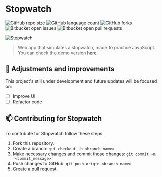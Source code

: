 # Stopwatch

![GitHub repo size](https://img.shields.io/github/repo-size/laporeon/colorGenerator?style=for-the-badge)
![GitHub language count](https://img.shields.io/github/languages/count/laporeon/colorGenerator?style=for-the-badge)
![GitHub forks](https://img.shields.io/github/forks/laporeon/colorGenerator?style=for-the-badge)
![Bitbucket open issues](https://img.shields.io/bitbucket/issues/laporeon/colorGenerator?style=for-the-badge)
![Bitbucket open pull requests](https://img.shields.io/bitbucket/pr-raw/laporeon/colorGenerator?style=for-the-badge)

![Stopwatch](https://user-images.githubusercontent.com/34722707/111076830-d06e0c80-84cc-11eb-86c3-b93183ccf11a.gif)
> Web app that simulates a stopwatch, made to practice JavaScript. You can check the demo version <a href="https://personalstopwatch.netlify.app/">here</a>.

## 📄 Adjustments and improvements

This project's still under development and future updates will be focused on:

- [ ] Improve UI
- [ ] Refactor code

## 📫 Contributing for Stopwatch

To contribute for Stopwatch follow these steps:

1. Fork this repository.
2. Create a branch: `git checkout -b <branch_name>`.
3. Make necessary changes and commit those changes: `git commit -m '<commit_message>'`
4. Push changes to GitHub: `git push origin <branch_name>`
5. Create a pull request.
